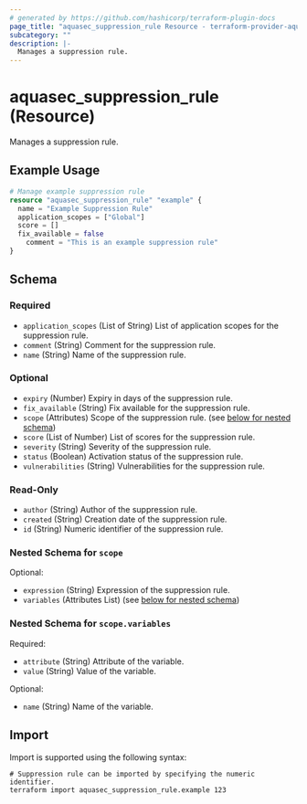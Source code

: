 ```yaml
---
# generated by https://github.com/hashicorp/terraform-plugin-docs
page_title: "aquasec_suppression_rule Resource - terraform-provider-aquasec"
subcategory: ""
description: |-
  Manages a suppression rule.
---
```


# aquasec_suppression_rule (Resource)

Manages a suppression rule.

## Example Usage

```terraform
# Manage example suppression rule
resource "aquasec_suppression_rule" "example" {
  name = "Example Suppression Rule"
  application_scopes = ["Global"]
  score = []
  fix_available = false
    comment = "This is an example suppression rule"
}
```

<!-- schema generated by tfplugindocs -->
## Schema

### Required

- `application_scopes` (List of String) List of application scopes for the suppression rule.
- `comment` (String) Comment for the suppression rule.
- `name` (String) Name of the suppression rule.

### Optional

- `expiry` (Number) Expiry in days of the suppression rule.
- `fix_available` (String) Fix available for the suppression rule.
- `scope` (Attributes) Scope of the suppression rule. (see [below for nested schema](#nestedatt--scope))
- `score` (List of Number) List of scores for the suppression rule.
- `severity` (String) Severity of the suppression rule.
- `status` (Boolean) Activation status of the suppression rule.
- `vulnerabilities` (String) Vulnerabilities for the suppression rule.

### Read-Only

- `author` (String) Author of the suppression rule.
- `created` (String) Creation date of the suppression rule.
- `id` (String) Numeric identifier of the suppression rule.

<a id="nestedatt--scope"></a>
### Nested Schema for `scope`

Optional:

- `expression` (String) Expression of the suppression rule.
- `variables` (Attributes List) (see [below for nested schema](#nestedatt--scope--variables))

<a id="nestedatt--scope--variables"></a>
### Nested Schema for `scope.variables`

Required:

- `attribute` (String) Attribute of the variable.
- `value` (String) Value of the variable.

Optional:

- `name` (String) Name of the variable.

## Import

Import is supported using the following syntax:

```shell
# Suppression rule can be imported by specifying the numeric identifier.
terraform import aquasec_suppression_rule.example 123
```
